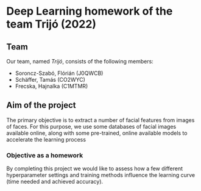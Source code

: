 # Deep Learning homework of the team Trijó (2022)
## Team
Our team, named *Trijó*, consists of the following members:<br/>
+ Soroncz-Szabó, Flórián (J0QWCB)
+ Schäffer, Tamás (CO2WYC)
+ Frecska, Hajnalka (C1MTMR)

## Aim of the project
The primary objective is to extract a number of facial features from images of faces. For this purpose, we use some databases of facial images available online, along with some pre-trained, online available models to accelerate the learning process

### Objective as a homework
By completing this project we would like to assess how a few different hyperparameter settings and training methods influence the learning curve (time needed and achieved accuracy).
